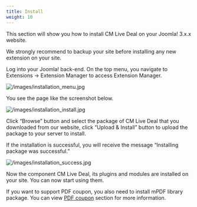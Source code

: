 ```yaml
---
title: Install
weight: 10
---
```

This section will show you how to install CM Live Deal on your Joomla! 3.x.x website.

We strongly recommend to backup your site before installing any new extension on your site.

Log into your Joomla! back-end. On the top menu, you navigate to Extensions -> Extension Manager to access Extension Manager.

![/images/installation_menu.jpg](/images/installation_menu.jpg)

You see the page like the screenshot below.

![/images/installation_install.jpg](/images/installation_install.jpg)

Click “Browse” button and select the package of CM Live Deal that you downloaded from our website, click “Upload & Install” button to upload the package to your server to install.

If the installation is successful, you will receive the message “Installing package was successful.”

![/images/installation_success.jpg](/images/installation_success.jpg)

Now the component CM Live Deal, its plugins and modules are installed on your site. You can now start using them.

If you want to support PDF coupon, you also need to install mPDF library package. You can view [PDF coupon](pdfcoupon.html#ref-pdfcoupon) section for more information.
